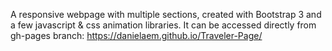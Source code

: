 A responsive webpage with multiple sections, created with Bootstrap 3 and a few javascript & css animation libraries.
It can be accessed directly from gh-pages branch: https://danielaem.github.io/Traveler-Page/
